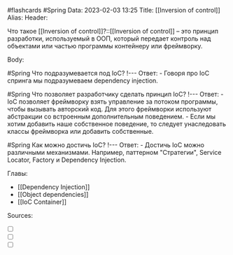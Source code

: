 #flashcards #Spring 
Data: 2023-02-03 13:25
Title: [[Inversion of control]]
Alias:
Header:

Что такое [[Inversion of control]]?::[[Inversion of control]] – это принцип разработки, используемый в ООП, который передает контроль над объектами или частью программы контейнеру или фреймворку.
<!--SR:!2023-03-12,3,190-->



Body:



#Spring 
Что подразумевается под IoC?
!---
Ответ:
	- Говоря про IoC спринга мы подразумеваем dependency injection.
<!--SR:!2023-03-11,3,150-->



#Spring 
Что позволяет разработчику сделать принцип IoC?
!---
Ответ:
	- IoC позволяет фреймворку взять управление за потоком программы, чтобы вызывать авторский код. Для этого фреймворки используют абстракции со встроенным дополнительным поведением.
	- Если мы хотим добавить наше собственное поведение, то следует унаследовать классы фреймворка или добавить собственные.
<!--SR:!2023-03-11,1,212-->


#Spring 
Как можно достичь IoC?
!---
Ответ:
	- Достичь IoC можно различными механизмами. Например, паттерном "Стратегии", Service Locator, Factory и Dependency Injection.
<!--SR:!2023-03-12,2,232-->


Главы:
- [[Dependency Injection]]
- [[Object dependencies]]
- [[IoC Container]]


Sources:
- [ ] []()
- [ ] []()
- [ ] []()
